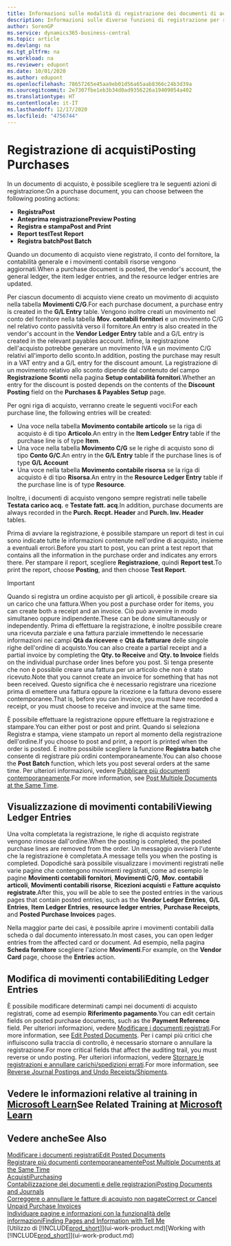 ```yaml
---
title: Informazioni sulle modalità di registrazione dei documenti di acquisto | Documenti Microsoft
description: Informazioni sulle diverse funzioni di registrazione per registrare documenti di acquisto e sul modo in cui aggiornare documenti registrati.
author: SorenGP
ms.service: dynamics365-business-central
ms.topic: article
ms.devlang: na
ms.tgt_pltfrm: na
ms.workload: na
ms.reviewer: edupont
ms.date: 10/01/2020
ms.author: edupont
ms.openlocfilehash: 78657265e45aa9eb01d56a65aab8366c24b3d39a
ms.sourcegitcommit: 2e7307fbe1eb3b34d0ad9356226a19409054a402
ms.translationtype: HT
ms.contentlocale: it-IT
ms.lasthandoff: 12/17/2020
ms.locfileid: "4756744"
---
```

# <a name="posting-purchases"></a><span data-ttu-id="aee7c-103">Registrazione di acquisti</span><span class="sxs-lookup"><span data-stu-id="aee7c-103">Posting Purchases</span></span>
<span data-ttu-id="aee7c-104">In un documento di acquisto, è possibile scegliere tra le seguenti azioni di registrazione:</span><span class="sxs-lookup"><span data-stu-id="aee7c-104">On a purchase document, you can choose between the following posting actions:</span></span>

* <span data-ttu-id="aee7c-105">**Registra**</span><span class="sxs-lookup"><span data-stu-id="aee7c-105">**Post**</span></span>
* <span data-ttu-id="aee7c-106">**Anteprima registrazione**</span><span class="sxs-lookup"><span data-stu-id="aee7c-106">**Preview Posting**</span></span>
* <span data-ttu-id="aee7c-107">**Registra e stampa**</span><span class="sxs-lookup"><span data-stu-id="aee7c-107">**Post and Print**</span></span>
* <span data-ttu-id="aee7c-108">**Report test**</span><span class="sxs-lookup"><span data-stu-id="aee7c-108">**Test Report**</span></span>
* <span data-ttu-id="aee7c-109">**Registra batch**</span><span class="sxs-lookup"><span data-stu-id="aee7c-109">**Post Batch**</span></span>

<span data-ttu-id="aee7c-110">Quando un documento di acquisto viene registrato, il conto del fornitore, la contabilità generale e i movimenti contabili risorse vengono aggiornati.</span><span class="sxs-lookup"><span data-stu-id="aee7c-110">When a purchase document is posted, the vendor's account, the general ledger, the item ledger entries, and the resource ledger entries  are updated.</span></span>

<span data-ttu-id="aee7c-111">Per ciascun documento di acquisto viene creato un movimento di acquisto nella tabella **Movimenti C/G**.</span><span class="sxs-lookup"><span data-stu-id="aee7c-111">For each purchase document, a purchase entry is created in the **G/L Entry** table.</span></span> <span data-ttu-id="aee7c-112">Vengono inoltre creati un movimento nel conto del fornitore nella tabella **Mov. contabili fornitori** e un movimento C/G nel relativo conto passività verso il fornitore.</span><span class="sxs-lookup"><span data-stu-id="aee7c-112">An entry is also created in the vendor's account in the **Vendor Ledger Entry** table and a G/L entry is created in the relevant payables account.</span></span> <span data-ttu-id="aee7c-113">Infine, la registrazione dell'acquisto potrebbe generare un movimento IVA e un movimento C/G relativi all'importo dello sconto.</span><span class="sxs-lookup"><span data-stu-id="aee7c-113">In addition, posting the purchase may result in a VAT entry and a G/L entry for the discount amount.</span></span> <span data-ttu-id="aee7c-114">La registrazione di un movimento relativo allo sconto dipende dal contenuto del campo **Registrazione Sconti** nella pagina **Setup contabilità fornitori**.</span><span class="sxs-lookup"><span data-stu-id="aee7c-114">Whether an entry for the discount is posted depends on the contents of the **Discount Posting** field on the **Purchases & Payables Setup** page.</span></span>

<span data-ttu-id="aee7c-115">Per ogni riga di acquisto, verranno create le seguenti voci:</span><span class="sxs-lookup"><span data-stu-id="aee7c-115">For each purchase line, the following entries will be created:</span></span>
- <span data-ttu-id="aee7c-116">Una voce nella tabella **Movimento contabile articolo** se la riga di acquisto è di tipo **Articolo**.</span><span class="sxs-lookup"><span data-stu-id="aee7c-116">An entry in the **Item Ledger Entry** table if the purchase line is of type **Item**.</span></span>
- <span data-ttu-id="aee7c-117">Una voce nella tabella **Movimento C/G** se le righe di acquisto sono di tipo **Conto G/C**.</span><span class="sxs-lookup"><span data-stu-id="aee7c-117">An entry in the **G/L Entry** table if the purchase lines is of type **G/L Account**</span></span>
- <span data-ttu-id="aee7c-118">Una voce nella tabella **Movimento contabile risorsa** se la riga di acquisto è di tipo **Risorsa**.</span><span class="sxs-lookup"><span data-stu-id="aee7c-118">An entry in the **Resource Ledger Entry** table if the purchase line is of type **Resource**.</span></span>

<span data-ttu-id="aee7c-119">Inoltre, i documenti di acquisto vengono sempre registrati nelle tabelle **Testata carico acq.** e **Testate fatt. acq**.</span><span class="sxs-lookup"><span data-stu-id="aee7c-119">In addition, purchase documents are always recorded in the **Purch. Recpt. Header** and **Purch. Inv. Header** tables.</span></span>

<span data-ttu-id="aee7c-120">Prima di avviare la registrazione, è possibile stampare un report di test in cui sono indicate tutte le informazioni contenute nell'ordine di acquisto, insieme a eventuali errori.</span><span class="sxs-lookup"><span data-stu-id="aee7c-120">Before you start to post, you can print a test report that contains all the information in the purchase order and indicates any errors there.</span></span> <span data-ttu-id="aee7c-121">Per stampare il report, scegliere **Registrazione**, quindi **Report test**.</span><span class="sxs-lookup"><span data-stu-id="aee7c-121">To print the report, choose **Posting**, and then choose **Test Report**.</span></span>

> [!IMPORTANT]  
>   <span data-ttu-id="aee7c-122">Quando si registra un ordine acquisto per gli articoli, è possibile creare sia un carico che una fattura.</span><span class="sxs-lookup"><span data-stu-id="aee7c-122">When you post a purchase order for items, you can create both a receipt and an invoice.</span></span> <span data-ttu-id="aee7c-123">Ciò può avvenire in modo simultaneo oppure indipendente.</span><span class="sxs-lookup"><span data-stu-id="aee7c-123">These can be done simultaneously or independently.</span></span> <span data-ttu-id="aee7c-124">Prima di effettuare la registrazione, è inoltre possibile creare una ricevuta parziale e una fattura parziale immettendo le necessarie informazioni nei campi **Qtà da ricevere** e **Qtà da fatturare** delle singole righe dell'ordine di acquisto.</span><span class="sxs-lookup"><span data-stu-id="aee7c-124">You can also create a partial receipt and a partial invoice by completing the **Qty. to Receive** and **Qty. to Invoice** fields on the individual purchase order lines before you post.</span></span> <span data-ttu-id="aee7c-125">Si tenga presente che non è possibile creare una fattura per un articolo che non è stato ricevuto.</span><span class="sxs-lookup"><span data-stu-id="aee7c-125">Note that you cannot create an invoice for something that has not been received.</span></span> <span data-ttu-id="aee7c-126">Questo significa che è necessario registrare una ricezione prima di emettere una fattura oppure la ricezione e la fattura devono essere contemporanee.</span><span class="sxs-lookup"><span data-stu-id="aee7c-126">That is, before you can invoice, you must have recorded a receipt, or you must choose to receive and invoice at the same time.</span></span>

<span data-ttu-id="aee7c-127">È possibile effettuare la registrazione oppure effettuare la registrazione e stampare.</span><span class="sxs-lookup"><span data-stu-id="aee7c-127">You can either post or post and print.</span></span> <span data-ttu-id="aee7c-128">Quando si seleziona Registra e stampa, viene stampato un report al momento della registrazione dell'ordine.</span><span class="sxs-lookup"><span data-stu-id="aee7c-128">If you choose to post and print, a report is printed when the order is posted.</span></span> <span data-ttu-id="aee7c-129">È inoltre possibile scegliere la funzione **Registra batch** che consente di registrare più ordini contemporaneamente.</span><span class="sxs-lookup"><span data-stu-id="aee7c-129">You can also choose the **Post Batch** function, which lets you post several orders at the same time.</span></span> <span data-ttu-id="aee7c-130">Per ulteriori informazioni, vedere [Pubblicare più documenti contemporaneamente](ui-batch-posting.md).</span><span class="sxs-lookup"><span data-stu-id="aee7c-130">For more information, see [Post Multiple Documents at the Same Time](ui-batch-posting.md).</span></span>

## <a name="viewing-ledger-entries"></a><span data-ttu-id="aee7c-131">Visualizzazione di movimenti contabili</span><span class="sxs-lookup"><span data-stu-id="aee7c-131">Viewing Ledger Entries</span></span>
<span data-ttu-id="aee7c-132">Una volta completata la registrazione, le righe di acquisto registrate vengono rimosse dall'ordine.</span><span class="sxs-lookup"><span data-stu-id="aee7c-132">When the posting is completed, the posted purchase lines are removed from the order.</span></span> <span data-ttu-id="aee7c-133">Un messaggio avviserà l'utente che la registrazione è completata.</span><span class="sxs-lookup"><span data-stu-id="aee7c-133">A message tells you when the posting is completed.</span></span> <span data-ttu-id="aee7c-134">Dopodiché sarà possibile visualizzare i movimenti registrati nelle varie pagine che contengono movimenti registrati, come ad esempio le pagine **Movimenti contabili fornitori**, **Movimenti C/G**, **Mov. contabili articoli**, **Movimenti contabili risorse**, **Ricezioni acquisti** e **Fatture acquisto registrate**.</span><span class="sxs-lookup"><span data-stu-id="aee7c-134">After this, you will be able to see the posted entries in the various pages that contain posted entries, such as the **Vendor Ledger Entries**, **G/L Entries**, **Item Ledger Entries**, **resource ledger entries**, **Purchase Receipts**, and **Posted Purchase Invoices** pages.</span></span>

<span data-ttu-id="aee7c-135">Nella maggior parte dei casi, è possibile aprire i movimenti contabili dalla scheda o dal documento interessato.</span><span class="sxs-lookup"><span data-stu-id="aee7c-135">In most cases, you can open ledger entries from the affected card or document.</span></span> <span data-ttu-id="aee7c-136">Ad esempio, nella pagina **Scheda fornitore** scegliere l'azione **Movimenti**.</span><span class="sxs-lookup"><span data-stu-id="aee7c-136">For example, on the **Vendor Card** page, choose the **Entries** action.</span></span>

## <a name="editing-ledger-entries"></a><span data-ttu-id="aee7c-137">Modifica di movimenti contabili</span><span class="sxs-lookup"><span data-stu-id="aee7c-137">Editing Ledger Entries</span></span>
<span data-ttu-id="aee7c-138">È possibile modificare determinati campi nei documenti di acquisto registrati, come ad esempio **Riferimento pagamento**.</span><span class="sxs-lookup"><span data-stu-id="aee7c-138">You can edit certain fields on posted purchase documents, such as the **Payment Reference** field.</span></span> <span data-ttu-id="aee7c-139">Per ulteriori informazioni, vedere [Modificare i documenti registrati](across-edit-posted-document.md).</span><span class="sxs-lookup"><span data-stu-id="aee7c-139">For more information, see [Edit Posted Documents](across-edit-posted-document.md).</span></span> <span data-ttu-id="aee7c-140">Per i campi più critici che influiscono sulla traccia di controllo, è necessario stornare o annullare la registrazione.</span><span class="sxs-lookup"><span data-stu-id="aee7c-140">For more critical fields that affect the auditing trail, you must reverse or undo posting.</span></span> <span data-ttu-id="aee7c-141">Per ulteriori informazioni, vedere [Stornare le registrazioni e annullare carichi/spedizioni errati](finance-how-reverse-journal-posting.md).</span><span class="sxs-lookup"><span data-stu-id="aee7c-141">For more information, see [Reverse Journal Postings and Undo Receipts/Shipments](finance-how-reverse-journal-posting.md).</span></span>

## <a name="see-related-training-at-microsoft-learn"></a><span data-ttu-id="aee7c-142">Vedere le informazioni relative al training in [Microsoft Learn](/learn/modules/receive-invoice-dynamics-d365-business-central/index)</span><span class="sxs-lookup"><span data-stu-id="aee7c-142">See Related Training at [Microsoft Learn](/learn/modules/receive-invoice-dynamics-d365-business-central/index)</span></span>

## <a name="see-also"></a><span data-ttu-id="aee7c-143">Vedere anche</span><span class="sxs-lookup"><span data-stu-id="aee7c-143">See Also</span></span>
[<span data-ttu-id="aee7c-144">Modificare i documenti registrati</span><span class="sxs-lookup"><span data-stu-id="aee7c-144">Edit Posted Documents</span></span>](across-edit-posted-document.md)  
[<span data-ttu-id="aee7c-145">Registrare più documenti contemporaneamente</span><span class="sxs-lookup"><span data-stu-id="aee7c-145">Post Multiple Documents at the Same Time</span></span>](ui-batch-posting.md)  
[<span data-ttu-id="aee7c-146">Acquisti</span><span class="sxs-lookup"><span data-stu-id="aee7c-146">Purchasing</span></span>](purchasing-manage-purchasing.md)  
[<span data-ttu-id="aee7c-147">Contabilizzazione dei documenti e delle registrazioni</span><span class="sxs-lookup"><span data-stu-id="aee7c-147">Posting Documents and Journals</span></span>](ui-post-documents-journals.md)  
[<span data-ttu-id="aee7c-148">Correggere o annullare le fatture di acquisto non pagate</span><span class="sxs-lookup"><span data-stu-id="aee7c-148">Correct or Cancel Unpaid Purchase Invoices</span></span>](purchasing-how-correct-cancel-unpaid-purchase-invoices.md)  
[<span data-ttu-id="aee7c-149">Individuare pagine e informazioni con la funzionalità delle informazioni</span><span class="sxs-lookup"><span data-stu-id="aee7c-149">Finding Pages and Information with Tell Me</span></span>](ui-search.md)  
<span data-ttu-id="aee7c-150">[Utilizzo di [!INCLUDE[prod_short](includes/prod_short.md)]](ui-work-product.md)</span><span class="sxs-lookup"><span data-stu-id="aee7c-150">[Working with [!INCLUDE[prod_short](includes/prod_short.md)]](ui-work-product.md)</span></span>

